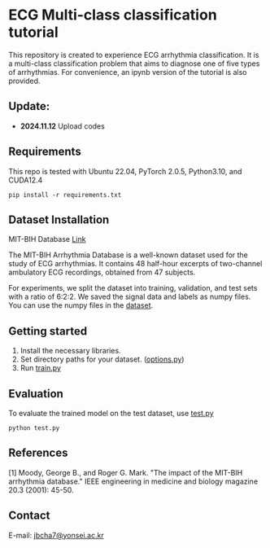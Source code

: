 # ECG Multi-class classification tutorial 
This repository is created to experience ECG arrhythmia classification. 
It is a multi-class classification problem that aims to diagnose one of five types of arrhythmias. 
For convenience, an ipynb version of the tutorial is also provided.

## Update:  
* **2024.11.12** Upload codes

## Requirements 
This repo is tested with Ubuntu 22.04, PyTorch 2.0.5, Python3.10, and CUDA12.4
```
pip install -r requirements.txt    
```
## Dataset Installation 
MIT-BIH Database [Link](https://archive.physionet.org/physiobank/database/html/mitdbdir/mitdbdir.htm)

The MIT-BIH Arrhythmia Database is a well-known dataset used for the study of ECG arrhythmias. 
It contains 48 half-hour excerpts of two-channel ambulatory ECG recordings, obtained from 47 subjects.

For experiments, we split the dataset into training, validation, and test sets with a ratio of 6:2:2.
We saved the signal data and labels as numpy files. 
You can use the numpy files in the [dataset](https://github.com/JaeBinCHA7/DNN-based-ECG-Classification-Tutorial/tree/main/dataset).

## Getting started    
1. Install the necessary libraries.   
2. Set directory paths for your dataset. ([options.py](https://github.com/JaeBinCHA7/DNN-based-ECG-Classification-Tutorial/blob/main/options.py))    
3. Run [train.py](https://github.com/JaeBinCHA7/DNN-based-ECG-Classification-Tutorial/blob/main/train.py)

## Evaluation 
To evaluate the trained model on the test dataset, use [test.py](https://github.com/JaeBinCHA7/DNN-based-ECG-Classification-Tutorial/blob/main/test.py)
```
python test.py
```

## References   
[1] Moody, George B., and Roger G. Mark. "The impact of the MIT-BIH arrhythmia database." IEEE engineering in medicine and biology magazine 20.3 (2001): 45-50.

## Contact   
E-mail: jbcha7@yonsei.ac.kr
